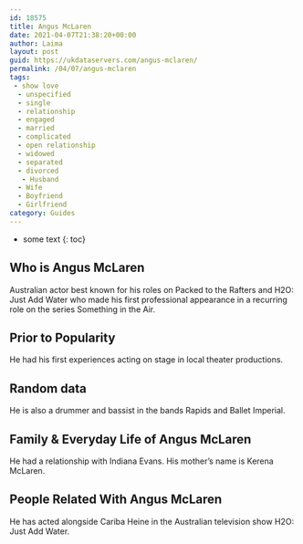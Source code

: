 ```yaml
---
id: 18575
title: Angus McLaren
date: 2021-04-07T21:38:20+00:00
author: Laima
layout: post
guid: https://ukdataservers.com/angus-mclaren/
permalink: /04/07/angus-mclaren
tags:
 - show love
  - unspecified
  - single
  - relationship
  - engaged
  - married
  - complicated
  - open relationship
  - widowed
  - separated
  - divorced
   - Husband
  - Wife
  - Boyfriend
  - Girlfriend
category: Guides
---
```


* some text
{: toc}


## Who is Angus McLaren
                  
                  
                  
Australian actor best known for his roles on Packed to the Rafters and H2O: Just Add Water who made his first professional appearance in a recurring role on the series Something in the Air. 
                  
              
            
              
            
                
                
                
## Prior to Popularity
                  
                  
                  
He had his first experiences acting on stage in local theater productions.
                  
              
            
              
            
                
                
                
## Random data
                  
                  
                  
He is also a drummer and bassist in the bands Rapids and Ballet Imperial.
                  
              
            
              
            
                
                
                
## Family & Everyday Life of Angus McLaren
                  
                  
                  
He had a relationship with Indiana Evans. His mother&#8217;s name is Kerena McLaren.
                  
              
            
              
            
                
                
                
## People Related With Angus McLaren
                  
                  
                  
He has acted alongside Cariba Heine in the Australian television show H2O: Just Add Water.
                  
              
            
              
            
                
              
            
              
              
            
            
              
            
          
          
          